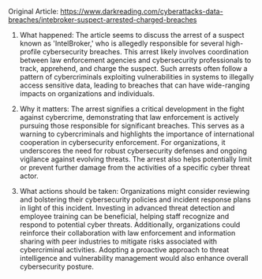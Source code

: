 Original Article: https://www.darkreading.com/cyberattacks-data-breaches/intebroker-suspect-arrested-charged-breaches

1) What happened: The article seems to discuss the arrest of a suspect known as 'IntelBroker,' who is allegedly responsible for several high-profile cybersecurity breaches. This arrest likely involves coordination between law enforcement agencies and cybersecurity professionals to track, apprehend, and charge the suspect. Such arrests often follow a pattern of cybercriminals exploiting vulnerabilities in systems to illegally access sensitive data, leading to breaches that can have wide-ranging impacts on organizations and individuals.

2) Why it matters: The arrest signifies a critical development in the fight against cybercrime, demonstrating that law enforcement is actively pursuing those responsible for significant breaches. This serves as a warning to cybercriminals and highlights the importance of international cooperation in cybersecurity enforcement. For organizations, it underscores the need for robust cybersecurity defenses and ongoing vigilance against evolving threats. The arrest also helps potentially limit or prevent further damage from the activities of a specific cyber threat actor.

3) What actions should be taken: Organizations might consider reviewing and bolstering their cybersecurity policies and incident response plans in light of this incident. Investing in advanced threat detection and employee training can be beneficial, helping staff recognize and respond to potential cyber threats. Additionally, organizations could reinforce their collaboration with law enforcement and information sharing with peer industries to mitigate risks associated with cybercriminal activities. Adopting a proactive approach to threat intelligence and vulnerability management would also enhance overall cybersecurity posture.